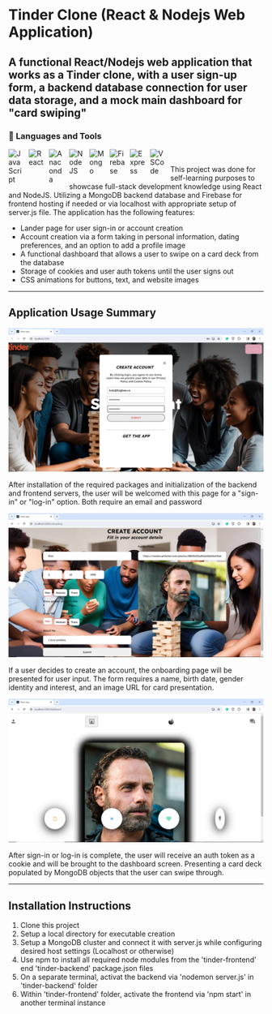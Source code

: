 # Tinder Clone (React & Nodejs Web Application)

## A functional React/Nodejs web application that works as a Tinder clone, with a user sign-up form, a backend database connection for user data storage, and a mock main dashboard for "card swiping"

### :toolbox: Languages and Tools
<img align="left" alt="JavaScript" width="30px" style="padding-right:10px;" src="https://cdn.jsdelivr.net/gh/devicons/devicon/icons/javascript/javascript-original.svg"/>
<img align="left" alt="React" width="30px" style="padding-right:10px;" src="https://cdn.jsdelivr.net/gh/devicons/devicon/icons/react/react-original.svg">
<img align="left" alt="Anaconda" width="30px" style="padding-right:10px;" src="https://cdn.jsdelivr.net/gh/devicons/devicon/icons/adonisjs/adonisjs-original.svg">
<img align="left" alt="NodeJS" width="30px" style="padding-right:10px;" src="https://cdn.jsdelivr.net/gh/devicons/devicon/icons/nodejs/nodejs-original.svg">
<img align="left" alt="Mongo" width="30px" style="padding-right:10px;" src="https://cdn.jsdelivr.net/gh/devicons/devicon/icons/mongodb/mongodb-original-wordmark.svg">
<img align="left" alt="Firebase" width="30px" style="padding-right:10px;" src="https://cdn.jsdelivr.net/gh/devicons/devicon/icons/firebase/firebase-plain.svg">
<img align="left" alt="Express" width="30px" style="padding-right:10px;" src="https://cdn.jsdelivr.net/gh/devicons/devicon/icons/express/express-original.svg"/>
<img align="left" alt="VSCode" width="30px" style="padding-right:10px;" src="https://cdn.jsdelivr.net/gh/devicons/devicon/icons/vscode/vscode-original.svg">
<p>&nbsp;</p>

This project was done for self-learning purposes to showcase full-stack development knowledge using React and NodeJS. Utilizing a MongoDB backend database and Firebase for frontend hosting if needed or via localhost with appropriate setup of server.js file. The application has the following features:

* Lander page for user sign-in or account creation
* Account creation via a form taking in personal information, dating preferences, and an option to add a profile image
* A functional dashboard that allows a user to swipe on a card deck from the database
* Storage of cookies and user auth tokens until the user signs out
* CSS animations for buttons, text, and website images

---
## Application Usage Summary
![Home](Images/Home.png)


After installation of the required packages and initialization of the backend and frontend servers, the user will be welcomed with this page for a "sign-in" or "log-in" option. Both require an email and password

![Show Schedule](Images/Onboarding.png)


If a user decides to create an account, the onboarding page will be presented for user input. The form requires a name, birth date, gender identity and interest, and an image URL for card presentation.

![Volunteer Shifts](/Images/Dashboard.png)


After sign-in or log-in is complete, the user will receive an auth token as a cookie and will be brought to the dashboard screen. Presenting a card deck populated by MongoDB objects that the user can swipe through.

---
## Installation Instructions
1. Clone this project
2. Setup a local directory for executable creation
3. Setup a MongoDB cluster and connect it with server.js while configuring desired host settings (Localhost or otherwise)
4. Use npm to install all required node modules from the 'tinder-frontend' end 'tinder-backend' package.json files
5. On a separate terminal, activat the backend via 'nodemon server.js' in 'tinder-backend' folder
6. Within 'tinder-frontend' folder, activate the frontend via 'npm start' in another terminal instance
